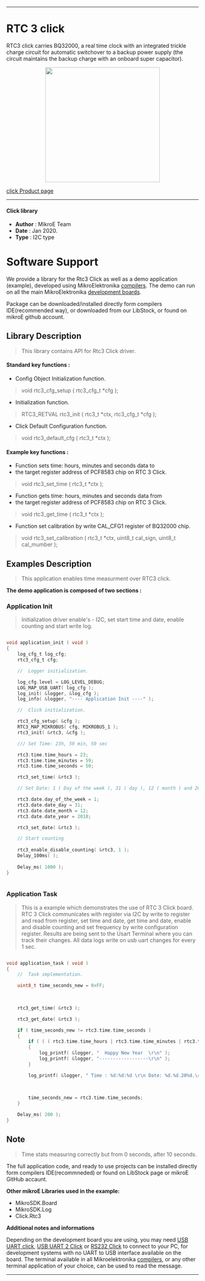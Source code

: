  
---
# RTC 3 click

RTC3 click carries BQ32000, a real time clock with an integrated trickle charge circuit for automatic switchover to a backup power supply (the circuit maintains the backup charge with an onboard super capacitor).

<p align="center">
  <img src="https://download.mikroe.com/images/click_for_ide/rtc3_click.png" height=300px>
</p>

[click Product page](https://www.mikroe.com/rtc-3-click)

---


#### Click library 

- **Author**        : MikroE Team
- **Date**          : Jan 2020.
- **Type**          : I2C type


# Software Support

We provide a library for the Rtc3 Click 
as well as a demo application (example), developed using MikroElektronika 
[compilers](https://shop.mikroe.com/compilers). 
The demo can run on all the main MikroElektronika [development boards](https://shop.mikroe.com/development-boards).

Package can be downloaded/installed directly form compilers IDE(recommended way), or downloaded from our LibStock, or found on mikroE github account. 

## Library Description

> This library contains API for Rtc3 Click driver.

#### Standard key functions :

- Config Object Initialization function.
> void rtc3_cfg_setup ( rtc3_cfg_t *cfg ); 
 
- Initialization function.
> RTC3_RETVAL rtc3_init ( rtc3_t *ctx, rtc3_cfg_t *cfg );

- Click Default Configuration function.
> void rtc3_default_cfg ( rtc3_t *ctx );


#### Example key functions :

- Function sets time: hours, minutes and seconds data to
- the target register address of PCF8583 chip on RTC 3 Click.
> void rtc3_set_time ( rtc3_t *ctx );
 
- Function gets time: hours, minutes and seconds data from
-  the target register address of PCF8583 chip on RTC 3 Click.
> void rtc3_get_time ( rtc3_t *ctx );

- Function set calibration by write CAL_CFG1 register of BQ32000 chip.
> void rtc3_set_calibration ( rtc3_t *ctx, uint8_t cal_sign, uint8_t cal_mumber );

## Examples Description

> This application enables time measurment over RTC3 click.

**The demo application is composed of two sections :**

### Application Init 

> Initialization driver enable's - I2C,
> set start time and date, enable counting and start write log.

```c

void application_init ( void )
{
    log_cfg_t log_cfg;
    rtc3_cfg_t cfg;

    //  Logger initialization.

    log_cfg.level = LOG_LEVEL_DEBUG;
    LOG_MAP_USB_UART( log_cfg );
    log_init( &logger, &log_cfg );
    log_info( &logger, "---- Application Init ----" );

    //  Click initialization.

    rtc3_cfg_setup( &cfg );
    RTC3_MAP_MIKROBUS( cfg, MIKROBUS_1 );
    rtc3_init( &rtc3, &cfg );

    /// Set Time: 23h, 59 min, 50 sec

    rtc3.time.time_hours = 23;
    rtc3.time.time_minutes = 59;
    rtc3.time.time_seconds = 50;

    rtc3_set_time( &rtc3 );

    // Set Date: 1 ( Day of the week ), 31 ( day ), 12 ( month ) and 2018 ( year )

    rtc3.date.day_of_the_week = 1;
    rtc3.date.date_day = 31;
    rtc3.date.date_month = 12;
    rtc3.date.date_year = 2018;

    rtc3_set_date( &rtc3 );

    // Start counting
   
    rtc3_enable_disable_counting( &rtc3, 1 );
    Delay_100ms( );
    
    Delay_ms( 1000 );
}
  
```

### Application Task

> This is a example which demonstrates the use of RTC 3 Click board.
> RTC 3 Click communicates with register via I2C by write to register and read from register,
> set time and date, get time and date, enable and disable counting
>  and set frequency by write configuration register.
> Results are being sent to the Usart Terminal where you can track their changes.
> All data logs write on usb uart changes for every 1 sec.

```c

void application_task ( void )
{
    //  Task implementation.

    uint8_t time_seconds_new = 0xFF;
    
     

    rtc3_get_time( &rtc3 );

    rtc3_get_date( &rtc3 );

    if ( time_seconds_new != rtc3.time.time_seconds )
    {
        if ( ( ( rtc3.time.time_hours | rtc3.time.time_minutes | rtc3.time.time_seconds ) == 0 )  && ( ( rtc3.date.date_day | rtc3.date.date_month ) == 1 ) )
        {
            log_printf( &logger, "  Happy New Year  \r\n" );
            log_printf( &logger, "------------------\r\n" );
        }

        log_printf( &logger, " Time : %d:%d:%d \r\n Date: %d.%d.20%d.\r\n------------------\r\n", rtc3.time.time_hours, rtc3.time.time_minutes,
                                                                                            rtc3.time.time_seconds, 
                                                                                            rtc3.date.date_day, rtc3.date.date_month, rtc3.date.date_year );

        time_seconds_new = rtc3.time.time_seconds;
    }

    Delay_ms( 200 );
} 

```

## Note

> Time stats measuring correctly but from 0 seconds, after 10 seconds.

The full application code, and ready to use projects can be  installed directly form compilers IDE(recommneded) or found on LibStock page or mikroE GitHub accaunt.

**Other mikroE Libraries used in the example:** 

- MikroSDK.Board
- MikroSDK.Log
- Click.Rtc3

**Additional notes and informations**

Depending on the development board you are using, you may need 
[USB UART click](https://shop.mikroe.com/usb-uart-click), 
[USB UART 2 Click](https://shop.mikroe.com/usb-uart-2-click) or 
[RS232 Click](https://shop.mikroe.com/rs232-click) to connect to your PC, for 
development systems with no UART to USB interface available on the board. The 
terminal available in all Mikroelektronika 
[compilers](https://shop.mikroe.com/compilers), or any other terminal application 
of your choice, can be used to read the message.



---
